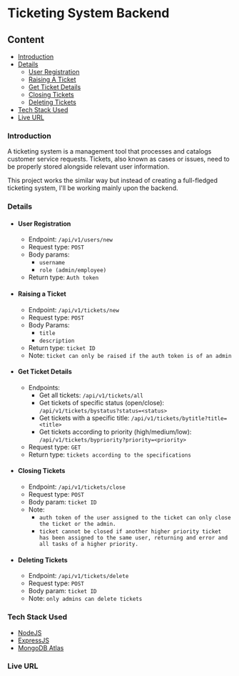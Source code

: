 # Ticketing System Backend

## Content

- [Introduction](#introduction)
- [Details](#details)
  - [User Registration](#user-registration)
  - [Raising A Ticket](#raising-a-ticket)
  - [Get Ticket Details](#get-ticket-details)
  - [Closing Tickets](#closing-tickets)
  - [Deleting Tickets](#deleting-tickets)
- [Tech Stack Used](#tech-stack-used)
- [Live URL](#live-URL)

### Introduction

A ticketing system is a management tool that processes and catalogs customer service requests. Tickets, also known as cases or issues, need to be properly stored alongside relevant user information.

This project works the similar way but instead of creating a full-fledged ticketing system, I'll be working mainly upon the backend.

### Details

- #### User Registration

  - Endpoint: ```/api/v1/users/new```
  - Request type: ```POST```
  - Body params:
    - ```username```
    - ```role (admin/employee)```
  - Return type: ```Auth token```

- #### Raising a Ticket

  - Endpoint: ```/api/v1/tickets/new```
  - Request type: ```POST```
  - Body Params:
    - ```title```
    - ```description```
  - Return type: ```ticket ID```
  - Note: ```ticket can only be raised if the auth token is of an admin```

- #### Get Ticket Details

  - Endpoints:
    - Get all tickets: ```/api/v1/tickets/all```
    - Get tickets of specific status (open/close): ```/api/v1/tickets/bystatus?status=<status>```
    - Get tickets with a specific title: ```/api/v1/tickets/bytitle?title=<title>```
    - Get tickets according to priority (high/medium/low): ```/api/v1/tickets/bypriority?priority=<priority>```
  - Request type: ```GET```
  - Return type: ```tickets according to the specifications```

- #### Closing Tickets

  - Endpoint: ```/api/v1/tickets/close```
  - Request type: ```POST```
  - Body param: ```ticket ID```
  - Note:
    - ```auth token of the user assigned to the ticket can only close the ticket or the admin.```
    - ```ticket cannot be closed if another higher priority ticket has been assigned to the same user, returning and error and all tasks of a higher priority.```

- #### Deleting Tickets

  - Endpoint: ```/api/v1/tickets/delete```
  - Request type: ```POST```
  - Body param: ```ticket ID```
  - Note: ```only admins can delete tickets```

### Tech Stack Used

- [NodeJS](https://www.nodejs.org/)
- [ExpressJS](https://www.expressjs.com)
- [MongoDB Atlas](https://www.mongodb.com/cloud/atlas/efficiency?adgroup=115749713423)

### Live URL
